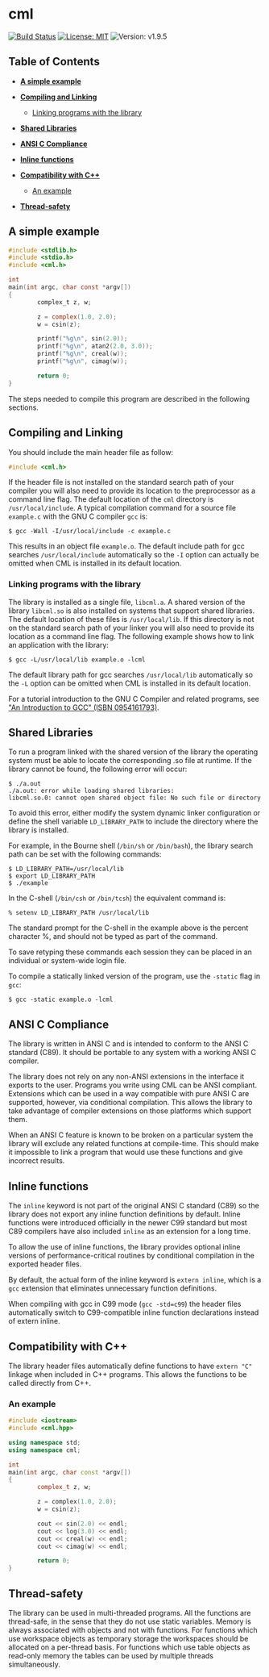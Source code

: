 # cml

[![Build Status](https://travis-ci.org/CMATHL/cml.svg?branch=development)](https://travis-ci.org/CMATHL/cml) [![License: MIT](https://img.shields.io/badge/License-MIT-blue.svg)](https://opensource.org/licenses/MIT) ![Version: v1.9.5](https://img.shields.io/badge/Version-v1.9.5-blue.svg)

## Table of Contents

- [**A simple example**](#a-simple-example)
- [**Compiling and Linking**](#compiling-and-linking)

  - [Linking programs with the library](#linking-programs-with-the-library)

- [**Shared Libraries**](#shared-libraries)

- [**ANSI C Compliance**](#ansi-c-complaince)
- [**Inline functions**](#inline-functions)
- [**Compatibility with C++**](#-compatibility-with-c)

  - [An example](#an-example)

- [**Thread-safety**](#thread-safety)

## A simple example

```c
#include <stdlib.h>
#include <stdio.h>
#include <cml.h>

int
main(int argc, char const *argv[])
{
        complex_t z, w;

        z = complex(1.0, 2.0);
        w = csin(z);

        printf("%g\n", sin(2.0));
        printf("%g\n", atan2(2.0, 3.0));
        printf("%g\n", creal(w));
        printf("%g\n", cimag(w));

        return 0;
}
```

The steps needed to compile this program are described in the following sections.

## Compiling and Linking

You should include the main header file as follow:

```c
#include <cml.h>
```

If the header file is not installed on the standard search path of your compiler you will also need to provide its location to the preprocessor as a command line flag. The default location of the `cml` directory is `/usr/local/include`. A typical compilation command for a source file `example.c` with the GNU C compiler `gcc` is:

```shell
$ gcc -Wall -I/usr/local/include -c example.c
```

This results in an object file `example.o`. The default include path for gcc searches `/usr/local/include` automatically so the `-I` option can actually be omitted when CML is installed in its default location.

### Linking programs with the library

The library is installed as a single file, `libcml.a`. A shared version of the library `libcml.so` is also installed on systems that support shared libraries. The default location of these files is `/usr/local/lib`. If this directory is not on the standard search path of your linker you will also need to provide its location as a command line flag. The following example shows how to link an application with the library:

```shell
$ gcc -L/usr/local/lib example.o -lcml
```

The default library path for gcc searches `/usr/local/lib` automatically so the `-L` option can be omitted when CML is installed in its default location.

For a tutorial introduction to the GNU C Compiler and related programs, see ["An Introduction to GCC" (ISBN 0954161793)](http://www.network-theory.co.uk/gcc/intro/).

## Shared Libraries

To run a program linked with the shared version of the library the operating system must be able to locate the corresponding .so file at runtime. If the library cannot be found, the following error will occur:

```
$ ./a.out
./a.out: error while loading shared libraries:
libcml.so.0: cannot open shared object file: No such file or directory
```

To avoid this error, either modify the system dynamic linker configuration or define the shell variable `LD_LIBRARY_PATH` to include the directory where the library is installed.

For example, in the Bourne shell (`/bin/sh` or `/bin/bash`), the library search path can be set with the following commands:

```shell
$ LD_LIBRARY_PATH=/usr/local/lib
$ export LD_LIBRARY_PATH
$ ./example
```

In the C-shell (`/bin/csh` or `/bin/tcsh`) the equivalent command is:

```shell
% setenv LD_LIBRARY_PATH /usr/local/lib
```

The standard prompt for the C-shell in the example above is the percent character %, and should not be typed as part of the command.

To save retyping these commands each session they can be placed in an individual or system-wide login file.

To compile a statically linked version of the program, use the `-static` flag in `gcc`:

```shell
$ gcc -static example.o -lcml
```

## ANSI C Compliance

The library is written in ANSI C and is intended to conform to the ANSI C standard (C89). It should be portable to any system with a working ANSI C compiler.

The library does not rely on any non-ANSI extensions in the interface it exports to the user. Programs you write using CML can be ANSI compliant. Extensions which can be used in a way compatible with pure ANSI C are supported, however, via conditional compilation. This allows the library to take advantage of compiler extensions on those platforms which support them.

When an ANSI C feature is known to be broken on a particular system the library will exclude any related functions at compile-time. This should make it impossible to link a program that would use these functions and give incorrect results.

## Inline functions

The `inline` keyword is not part of the original ANSI C standard (C89) so the library does not export any inline function definitions by default. Inline functions were introduced officially in the newer C99 standard but most C89 compilers have also included `inline` as an extension for a long time.

To allow the use of inline functions, the library provides optional inline versions of performance-critical routines by conditional compilation in the exported header files.

By default, the actual form of the inline keyword is `extern inline`, which is a `gcc` extension that eliminates unnecessary function definitions.

When compiling with gcc in C99 mode (`gcc -std=c99`) the header files automatically switch to C99-compatible inline function declarations instead of extern inline.

## Compatibility with C++

The library header files automatically define functions to have `extern "C"` linkage when included in C++ programs. This allows the functions to be called directly from C++.

### An example

```c++
#include <iostream>
#include <cml.hpp>

using namespace std;
using namespace cml;

int
main(int argc, char const *argv[])
{
        complex_t z, w;

        z = complex(1.0, 2.0);
        w = csin(z);

        cout << sin(2.0) << endl;
        cout << log(3.0) << endl;
        cout << creal(w) << endl;
        cout << cimag(w) << endl;

        return 0;
}
```

## Thread-safety

The library can be used in multi-threaded programs. All the functions are thread-safe, in the sense that they do not use static variables. Memory is always associated with objects and not with functions. For functions which use workspace objects as temporary storage the workspaces should be allocated on a per-thread basis. For functions which use table objects as read-only memory the tables can be used by multiple threads simultaneously.

